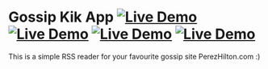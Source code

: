 # Gossip Kik App [![Live Demo](https://usekite.com/live-demo-button.png)](https://usekite.com/deploy) [![Live Demo](https://usekite.com/live-demo-button.png)](https://localhost/deploy) [![Live Demo](https://usekite.com/live-demo-button.png)](undefined/deploy) [![Live Demo](https://usekite.com/live-demo-button.png)](http://localhost:3000/deploy)

This is a simple RSS reader for your favourite gossip site PerezHilton.com :) 
